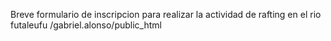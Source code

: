 Breve formulario de inscripcion para realizar la actividad de rafting en el rio futaleufu
/gabriel.alonso/public_html
